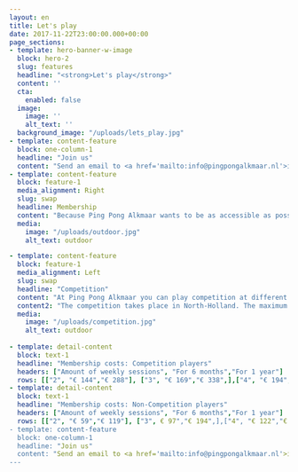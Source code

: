 ```yaml
---
layout: en
title: Let's play
date: 2017-11-22T23:00:00.000+00:00
page_sections:
- template: hero-banner-w-image
  block: hero-2
  slug: features
  headline: "<strong>Let's play</strong>"
  content: ''
  cta:
    enabled: false
  image:
    image: ''
    alt_text: ''
  background_image: "/uploads/lets_play.jpg"
- template: content-feature
  block: one-column-1
  headline: "Join us"
  content: "Send an email to <a href='mailto:info@pingpongalkmaar.nl'>info@pingpongalkmaar.nl</a> to join. The first 3 lessons are free."
- template: content-feature
  block: feature-1
  media_alignment: Right
  slug: swap
  headline: Membership
  content: "Because Ping Pong Alkmaar wants to be as accessible as possible, we offer a membership that includes flexibility and freedom. The first 3 trial lessons are free. The Alkmaar pass can also be used for further membership fees and where necessary we can assist with options regarding payment of the membership fee. Ping Pong Alkmaar is unique in that, in addition to our regular membership options, we also provide a “pay & play” system. In other words, juniors can come and train without a membership for 3.50 euros and adults 5 euros per session. In addition, we offer a six-month or yearly membership see below costs."
  media:
    image: "/uploads/outdoor.jpg"
    alt_text: outdoor

- template: content-feature
  block: feature-1
  media_alignment: Left
  slug: swap
  headline: "Competition"
  content: "At Ping Pong Alkmaar you can play competition at different levels. On average, about 20 times a year matches will be played. Both home and away matches. A match will take approximately 3 hours, and home matches take place on a Saturday. The start time of the away matches vary per club."
  content2: "The competition takes place in North-Holland. The maximum travel time should be 45 minutes for an away match. Parents of youth players are responsible for getting the players to and from the away matches."
  media:
    image: "/uploads/competition.jpg"
    alt_text: outdoor
  
- template: detail-content
  block: text-1
  headline: "Membership costs: Competition players"
  headers: ["Amount of weekly sessions", "For 6 months","For 1 year"]
  rows: [["2", "€ 144","€ 288"], ["3", "€ 169","€ 338",],["4", "€ 194","€ 388"]]
- template: detail-content
  block: text-1
  headline: "Membership costs: Non-Competition players"
  headers: ["Amount of weekly sessions", "For 6 months","For 1 year"]
  rows: [["2", "€ 59","€ 119"], ["3", € 97","€ 194",],["4", "€ 122","€ 244"]]
- template: content-feature
  block: one-column-1
  headline: "Join us"
  content: "Send an email to <a href='mailto:info@pingpongalkmaar.nl'>info@pingpongalkmaar.nl</a> to join. The first 3 lessons are free."
---
```

